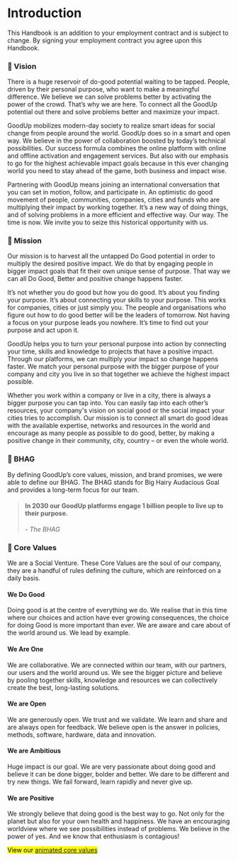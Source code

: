 <h1 style="margin-top: 1em;">Introduction</h1>

This Handbook is an addition to your employment contract and is subject to change. By
signing your employment contract you agree upon this Handbook.

### 🔭 Vision
There is a huge reservoir of do-good potential waiting to be tapped. People, driven by their personal purpose, who want to make a meaningful difference. We believe we can solve problems better by activating the power of the crowd. That’s why we are here. To connect all the GoodUp potential out there and solve problems better and maximize your impact. 

GoodUp mobilizes modern-day society to realize smart ideas for social change from people around the world. GoodUp does so in a smart and open way. We believe in the power of collaboration boosted by today’s technical possibilities. Our success formula combines the online platform with online and offline activation and engagement services. But also with our emphasis to go for the highest achievable impact goals because in this ever changing world you need to stay ahead of the game, both business and impact wise.  

Partnering with GoodUp means joining an international conversation that you can set in motion, follow, and participate in. An optimistic do good movement of people, communities, companies, cities and funds who are multiplying their impact by working together. It’s a new way of doing things, and of solving problems in a more efficient and effective way. Our way. The time is now. We invite you to seize this historical opportunity with us. 

### 🚀 Mission
Our mission is to harvest all the untapped Do Good potential in order to multiply the desired positive impact. We do that by engaging people in bigger impact goals that fit their own unique sense of purpose. That way we can all Do Good, Better and positive change happens faster.

It’s not whether you do good but how you do good. It’s about you finding your purpose. It’s about connecting your skills to your purpose. This works for companies, cities or just simply you. The people and organisations who figure out how to do good better will be the leaders of tomorrow. Not having a focus on your purpose leads you nowhere. It’s time to find out your purpose and act upon it. 

GoodUp helps you to turn your personal purpose into action by connecting your time, skills and knowledge to projects that have a positive impact. Through our platforms, we can multiply your impact so change happens faster. We match your personal purpose with the bigger purpose of your company and city you live in so that together we achieve the highest impact possible. 

Whether you work within a company or live in a city, there is always a bigger purpose you can tap into. You can easily tap into each other’s resources, your company's vision on social good or the social impact your cities tries to accomplish. Our mission is to connect all smart do good ideas with the available expertise, networks and resources in the world and encourage as many people as possible to do good, better, by making a positive change in their community, city, country – or even the whole world. 

### 👾 BHAG
By defining GoodUp’s core values, mission, and brand promises, we were able to define our BHAG. The BHAG stands for Big Hairy Audacious Goal and provides a long-term focus for our team.

> #### In 2030 our GoodUp platforms engage 1 billion people to live up to their purpose.
> *- The BHAG*

### 📜 Core Values
We are a Social Venture. These Core Values are the soul of our company, they are a handful
of rules defining the culture, which are reinforced on a daily basis.


#### We Do Good
Doing good is at the centre of everything we do. We realise that in this time where our
choices and action have ever growing consequences, the choice for doing Good is more
important than ever. We are aware and care about of the world around us. We lead by
example.

#### We Are One
We are collaborative. We are connected within our team, with our partners, our users and the world around us. We see the bigger picture and believe by pooling together skills, knowledge and resources we can collectively create the best, long-lasting solutions.

#### We are Open
We are generously open. We trust and we validate. We learn and share and are always open
for feedback. We believe open is the answer in policies, methods, software, hardware, data
and innovation.

#### We are Ambitious
Huge impact is our goal. We are very passionate about doing good and believe it can be
done bigger, bolder and better. We dare to be different and try new things. We fail forward,
learn rapidly and never give up.

#### We are Positive
We strongly believe that doing good is the best way to go. Not only for the planet but also for your own health and happiness. We have an encouraging worldview where we see
possibilities instead of problems. We believe in the power of yes. And we know that
enthusiasm is contagious!

 <mark> View our [animated core values](https://core-values.netlify.com/ "Core Values Carrousel")</mark>